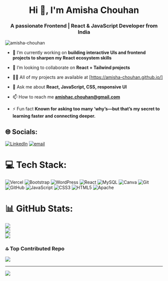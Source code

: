 <h1 align="center">Hi 👋, I'm Amisha Chouhan</h1>
<h3 align="center">A passionate Frontend | React & JavaScript Developer from India</h3>

<p align="left"> <img src="https://komarev.com/ghpvc/?username=amisha-chouhan&label=Profile%20views&color=0e75b6&style=flat" alt="amisha-chouhan" /> </p>

- 🔭 I’m currently working on **building interactive UIs and frontend projects to sharpen my React ecosystem skills**

- 👯 I’m looking to collaborate on ****React + Tailwind** projects**

- 👨‍💻 All of my projects are available at [https://amisha-chouhan.github.io/]

- 💬 Ask me about **React, JavaScript, CSS, responsive UI**

- 📫 How to reach me **amishac.chouhan@gmail.com**

- ⚡ Fun fact **Known for asking too many ‘why’s—but that’s my secret to learning faster and connecting deeper.**

## 🌐 Socials:
[![LinkedIn](https://img.shields.io/badge/LinkedIn-%230077B5.svg?logo=linkedin&logoColor=white)](https://linkedin.com/in/https://www.linkedin.com/in/amisha-profile/) [![email](https://img.shields.io/badge/Email-D14836?logo=gmail&logoColor=white)](mailto:amishac.chouhan@gmail.com) 

# 💻 Tech Stack:
![Vercel](https://img.shields.io/badge/vercel-%23000000.svg?style=for-the-badge&logo=vercel&logoColor=white) ![Bootstrap](https://img.shields.io/badge/bootstrap-%238511FA.svg?style=for-the-badge&logo=bootstrap&logoColor=white) ![WordPress](https://img.shields.io/badge/WordPress-%23117AC9.svg?style=for-the-badge&logo=WordPress&logoColor=white) ![React](https://img.shields.io/badge/react-%2320232a.svg?style=for-the-badge&logo=react&logoColor=%2361DAFB) ![MySQL](https://img.shields.io/badge/mysql-4479A1.svg?style=for-the-badge&logo=mysql&logoColor=white) ![Canva](https://img.shields.io/badge/Canva-%2300C4CC.svg?style=for-the-badge&logo=Canva&logoColor=white) ![Git](https://img.shields.io/badge/git-%23F05033.svg?style=for-the-badge&logo=git&logoColor=white) ![GitHub](https://img.shields.io/badge/github-%23121011.svg?style=for-the-badge&logo=github&logoColor=white) ![JavaScript](https://img.shields.io/badge/javascript-%23323330.svg?style=for-the-badge&logo=javascript&logoColor=%23F7DF1E) ![CSS3](https://img.shields.io/badge/css3-%231572B6.svg?style=for-the-badge&logo=css3&logoColor=white) ![HTML5](https://img.shields.io/badge/html5-%23E34F26.svg?style=for-the-badge&logo=html5&logoColor=white) ![Apache](https://img.shields.io/badge/apache-%23D42029.svg?style=for-the-badge&logo=apache&logoColor=white)
# 📊 GitHub Stats:
![](https://github-readme-stats.vercel.app/api?username=amisha-chouhan&theme=transparent&hide_border=false&include_all_commits=false&count_private=false)<br/>
![](https://nirzak-streak-stats.vercel.app/?user=amisha-chouhan&theme=transparent&hide_border=false)<br/>
![](https://github-readme-stats.vercel.app/api/top-langs/?username=amisha-chouhan&theme=transparent&hide_border=false&include_all_commits=false&count_private=false&layout=compact)

### 🔝 Top Contributed Repo
![](https://github-contributor-stats.vercel.app/api?username=amisha-chouhan&limit=5&theme=transparent&combine_all_yearly_contributions=true)

---
[![](https://visitcount.itsvg.in/api?id=amisha-chouhan&icon=0&color=0)](https://visitcount.itsvg.in)

<!-- Proudly created with GPRM ( https://gprm.itsvg.in ) -->
